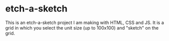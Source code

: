 # etch-a-sketch

This is an etch-a-sketch project I am making with HTML, CSS and JS. It is a grid in which you select the unit size (up to 100x100) and "sketch" on the grid.
